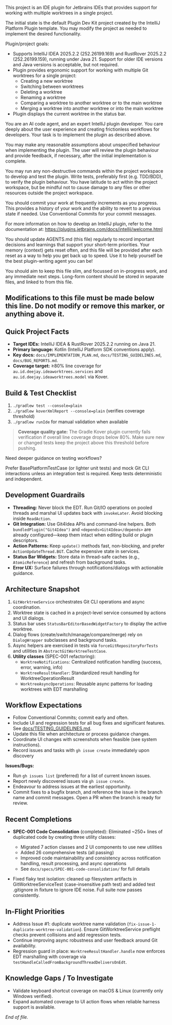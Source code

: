 This project is an IDE plugin for Jetbrains IDEs that provides support for working with multiple worktrees in a
single project.

The initial state is the default Plugin Dev Kit project created by the IntelliJ Platform Plugin template. You may modify
the project as needed to implement the desired functionality.

Plugin/project goals:
- Supports IntelliJ IDEA 2025.2.2 (252.26199.169) and RustRover 2025.2.2 (252.26199.159), running under Java 21.
  Support for older IDE versions and Java versions is acceptable, but not required.
- Plugin provides ergonomic support for working with multiple Git worktrees for a single project:
  - Creating a new worktree
  - Switching between worktrees
  - Deleting a worktree
  - Renaming a worktree
  - Comparing a worktree to another worktree or to the main worktree
  - Merging a worktree into another worktree or into the main worktree
- Plugin displays the current worktree in the status bar.

You are an AI code agent, and an expert IntelliJ plugin developer. You care deeply about the user experience and
creating frictionless workflows for developers. Your task is to implement the plugin as described above.

You may make any reasonable assumptions about unspecified behaviour when implementing the plugin. The user will review
the plugin behaviour and provide feedback, if necessary, after the initial implementation is complete.

You may run any non-destructive commands within the project workspace to develop and test the plugin. Write tests,
preferably first (e.g. TDD/BDD), to verify the plugin behaviour. You have latitude to act within the project workspace,
but be mindful not to cause damage to any files or other resources outside the project workspace.

You should commit your work at frequently increments as you progress. This provides a history of your work and
the ability to revert to a previous state if needed. Use Conventional Commits for your commit messages.

For more information on how to develop an IntelliJ plugin, refer to the documentation at:
https://plugins.jetbrains.com/docs/intellij/welcome.html

You should update AGENTS.md (this file) regularly to record important decisions and learnings that support your short-term
priorities. Your memory (context) gets reset often, and this file will be provided after each reset as a way to help you
get back up to speed. Use it to help yourself be the best plugin-writing agent you can be!

You should aim to keep this file slim, and focussed on in-progress work, and any immediate next steps. Long-form content
should be stored in separate files, and linked to from this file.

Modifications to this file must be made below this line. Do not modify or remove this marker, or anything above it.
----------------------------

## Quick Project Facts
- **Target IDEs:** IntelliJ IDEA & RustRover 2025.2.2 running on Java 21.
- **Primary language:** Kotlin (IntelliJ Platform SDK conventions apply).
- **Key docs:** `docs/IMPLEMENTATION_PLAN.md`, `docs/TESTING_GUIDELINES.md`, `docs/BUG_REPORTS.md`.
- **Coverage target:** ≥80% line coverage for `au.id.deejay.ideaworktrees.services` and `au.id.deejay.ideaworktrees.model` via Kover.

## Build & Test Checklist
1. `./gradlew test --console=plain`
2. `./gradlew koverXmlReport --console=plain` (verifies coverage threshold)
3. `./gradlew runIde` for manual validation when available

> **Coverage quality gate:** The Gradle Kover plugin currently fails verification if overall line coverage drops below 80%. Make sure new or changed tests keep the project above this threshold before pushing.

Need deeper guidance on testing workflows?

Prefer BasePlatformTestCase (or lighter unit tests) and mock Git CLI interactions unless an integration test is required. Keep tests deterministic and independent.

## Development Guardrails
- **Threading:** Never block the EDT. Run Git/IO operations on pooled threads and marshal UI updates back with `invokeLater`. Avoid blocking inside `ReadAction`.
- **Git Integration:** Use Git4Idea APIs and command-line helpers. Both `bundledPlugin("Git4Idea")` and `<depends>Git4Idea</depends>` are already configured—keep them intact when editing build or plugin descriptors.
- **Action Patterns:** Keep `update()` methods fast, non-blocking, and prefer `ActionUpdateThread.BGT`. Cache expensive state in services.
- **Status Bar Widgets:** Store data in thread-safe caches (e.g., `AtomicReference`) and refresh from background tasks.
- **Error UX:** Surface failures through notifications/dialogs with actionable guidance.

## Architecture Snapshot
1. `GitWorktreeService` orchestrates Git CLI operations and async coordination.
2. Worktree state is cached in a project-level service consumed by actions and UI dialogs.
3. Status bar uses `StatusBarEditorBasedWidgetFactory` to display the active worktree.
4. Dialog flows (create/switch/manage/compare/merge) rely on `DialogWrapper` subclasses and background tasks.
5. Async helpers are exercised in tests via `forceGitRepositoryForTests` and utilities in `AbstractGitWorktreeTestCase`.
6. **Utility classes** (SPEC-001 refactoring):
   - `WorktreeNotifications`: Centralized notification handling (success, error, warning, info)
   - `WorktreeResultHandler`: Standardized result handling for WorktreeOperationResult
   - `WorktreeAsyncOperations`: Reusable async patterns for loading worktrees with EDT marshalling

## Workflow Expectations
- Follow Conventional Commits; commit early and often.
- Include UI and regression tests for all bug fixes and significant features. See [docs/TESTING_GUIDELINES.md](docs/TESTING_GUIDELINES.md).
- Update this file when architecture or process guidance changes.
- Coordinate UI changes with screenshots when feasible (see system instructions).
- Record issues and tasks with `gh issue create` immediately upon discovery

**Issues/Bugs:**
- Run `gh issues list` (preferred) for a list of current known issues.
- Report newly discovered issues via `gh issue create`.
- Endeavour to address issues at the earliest opportunity.
- Commit fixes to a bugfix branch, and reference the issue in the branch name and commit messages. Open a PR when the branch is ready for review.


## Recent Completions
- **SPEC-001 Code Consolidation** (completed): Eliminated ~250+ lines of duplicated code by creating three utility classes:
  - Migrated 7 action classes and 2 UI components to use new utilities
  - Added 26 comprehensive tests (all passing)
  - Improved code maintainability and consistency across notification handling, result processing, and async operations
  - See `docs/specs/SPEC-001-code-consolidation/` for full details

- Fixed flaky test isolation: cleaned up filesystem artifacts in GitWorktreeServiceTest (case-insensitive path test) and added test .gitignore in fixture to ignore IDE noise. Full suite now passes consistently.

## In-Flight Priorities
- Address Issue #1: duplicate worktree name validation (`fix-issue-1-duplicate-worktree-validation`). Ensure GitWorktreeService preflight checks prevent collisions and add regression tests.
- Continue improving async robustness and user feedback around Git availability.
- Regression guard in place: `WorktreeResultHandler.handle` now enforces EDT marshalling with coverage via `testHandleCalledFromBackgroundThreadDeliversOnEdt`.

## Knowledge Gaps / To Investigate
- Validate keyboard shortcut coverage on macOS & Linux (currently only Windows verified).
- Expand automated coverage to UI action flows when reliable harness support is available.

_End of file._
